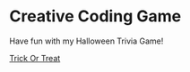 # Creative Coding Game

Have fun with my Halloween Trivia Game!

[Trick Or Treat](Bynum_Candis_ART2210_TrickorTreat_Fall2019/index.html)